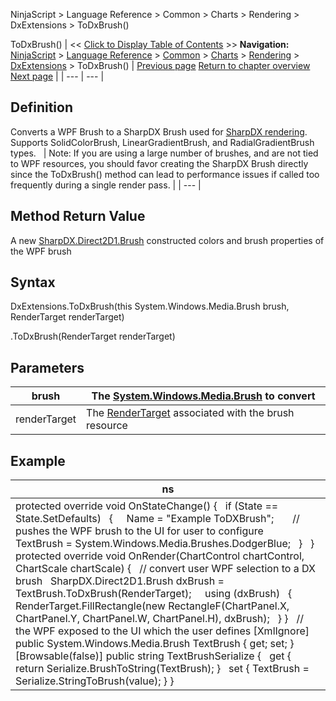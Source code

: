 ﻿
NinjaScript > Language Reference > Common > Charts > Rendering > DxExtensions > ToDxBrush()

ToDxBrush()
| << [Click to Display Table of Contents](dxextensions_todxbrush.md) >> **Navigation:**     [NinjaScript](ninjascript.md) > [Language Reference](language_reference_wip.md) > [Common](common.md) > [Charts](chart.md) > [Rendering](rendering.md) > [DxExtensions](dxextensions.md) > ToDxBrush() | [Previous page](dxextensions.md) [Return to chapter overview](dxextensions.md) [Next page](dxextensions_tovector2.md) |
| --- | --- |
## Definition
Converts a WPF Brush to a SharpDX Brush used for [SharpDX rendering](using_sharpdx_for_custom_chart_rendering.md). Supports SolidColorBrush, LinearGradientBrush, and RadialGradientBrush types.
 
| Note: If you are using a large number of brushes, and are not tied to WPF resources, you should favor creating the SharpDX Brush directly since the ToDxBrush() method can lead to performance issues if called too frequently during a single render pass. |
| --- |

## 
## 
## Method Return Value
A new [SharpDX.Direct2D1.Brush](sharpdx_direct2d1_brush.md) constructed colors and brush properties of the WPF brush
## 
## Syntax
DxExtensions.ToDxBrush(this System.Windows.Media.Brush brush, RenderTarget renderTarget)  

<WPFBrush>.ToDxBrush(RenderTarget renderTarget)
 
## Parameters
| brush | The [System.Windows.Media.Brush](https://msdn.microsoft.com/en-us/library/system.windows.media.brush(v=vs.110).aspx) to convert |
| --- | --- |
| renderTarget | The [RenderTarget](rendertarget.md) associated with the brush resource |

## 
## 
## Example
| ns |
| --- |
| protected override void OnStateChange() {    if (State == State.SetDefaults)    {      Name = "Example ToDXBrush";        // pushes the WPF brush to the UI for user to configure      TextBrush = System.Windows.Media.Brushes.DodgerBlue;    }   } protected override void OnRender(ChartControl chartControl, ChartScale chartScale) {    // convert user WPF selection to a DX brush    SharpDX.Direct2D1.Brush dxBrush = TextBrush.ToDxBrush(RenderTarget);      using (dxBrush)    {      RenderTarget.FillRectangle(new RectangleF(ChartPanel.X, ChartPanel.Y, ChartPanel.W, ChartPanel.H), dxBrush);    } }   // the WPF exposed to the UI which the user defines [XmlIgnore] public System.Windows.Media.Brush TextBrush { get; set; }   [Browsable(false)] public string TextBrushSerialize {    get { return Serialize.BrushToString(TextBrush); }    set { TextBrush = Serialize.StringToBrush(value); } } |
